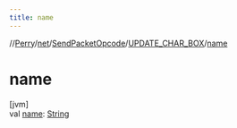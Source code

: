 ```yaml
---
title: name
---
```

//[Perry](../../../../index.html)/[net](../../index.html)/[SendPacketOpcode](../index.html)/[UPDATE_CHAR_BOX](index.html)/[name](name.html)



# name



[jvm]\
val [name](name.html): [String](https://kotlinlang.org/api/latest/jvm/stdlib/kotlin/-string/index.html)




